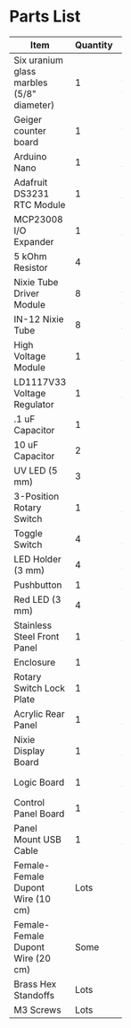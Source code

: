 # Parts List

<div markdown="1" style="width:40%">

| Item | Quantity | Link | Notes |
| --- | --- | --- | --- |
| Six uranium glass marbles (5/8" diameter) | 1 | http://unitednuclear.com/index.php?main_page=product_info&products_id=1143 | |
| Geiger counter board | 1 | https://rhelectronics.net/store/radiation-detector-geiger-counter-diy-kit-second-edition.html | |
| Arduino Nano | 1 | https://www.amazon.com/gp/product/B0097AU5OU 
| Adafruit DS3231 RTC Module | 1 | https://www.adafruit.com/product/3013 | |
| MCP23008 I/O Expander | 1 | https://www.adafruit.com/product/593 | U1 on Control Panel Board |
| 5 kOhm Resistor | 4 | | R1-4 on Control Panel Board |
| Nixie Tube Driver Module | 8 | https://www.tindie.com/products/dekuNukem/exixe-miniture-nixie-tube-driver-modules/ | |
| IN-12 Nixie Tube | 8 | https://www.ebay.com/itm/332809634199 | |
| High Voltage Module | 1 | https://www.ebay.com/itm/322511957768 | HV source for Nixie Display Board |
| LD1117V33 Voltage Regulator | 1 | https://www.amazon.com/gp/product/B01N09X4E8 | U1 on Nixie Display Board |
| .1 uF Capacitor | 1 | | C1 on Nixie Display Board | |
| 10 uF Capacitor | 2 | | C1 on Control Panel Board, C2 on Nixie Display Board | |
| UV LED (5 mm) | 3 | | For uranium sample holder | |
| 3-Position Rotary Switch | 1 | https://www.amazon.com/gp/product/B07JLYHLZD | |
| Toggle Switch | 4 | https://www.amazon.com/gp/product/B01M3261RL | |
| LED Holder (3 mm) | 4 | https://www.amazon.com/gp/product/B07D9HCNDX | |
| Pushbutton | 1 | https://www.amazon.com/gp/product/B079KNH25F | |
| Red LED (3 mm) | 4 | | |
| Stainless Steel Front Panel | 1 | https://www.oshcut.com/ | File: parts/front_panel.dxf |
| Enclosure | 1 | | Files: parts/enclosure_[big, small]_half.stl |
| Rotary Switch Lock Plate | 1 | | File: parts/lock_plate.stl |
| Acrylic Rear Panel | 1 | https://www.sculpteo.com/en/ | File: parts/rear_panel.svg |
| Nixie Display Board | 1 | https://oshpark.com/ | File: display_pcb/nixie_display_board.kicad_pcb |
| Logic Board | 1 | https://oshpark.com/ | File: logic_pcb/rad_dice_logic_board.kicad_pcb |
| Control Panel Board | 1 | https://oshpark.com/ | front_panel_pcb/panel_board.kicad_pcb |
| Panel Mount USB Cable | 1 | https://www.amazon.com/gp/product/B00S6GY0VU | |
| Female-Female Dupont Wire (10 cm) | Lots | | |
| Female-Female Dupont Wire (20 cm) | Some | | |
| Brass Hex Standoffs | Lots | | |
| M3 Screws | Lots | | |

</div>
